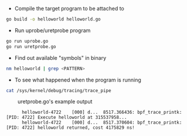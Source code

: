 - Compile the target program to be attached to
```bash
go build -o helloworld helloworld.go
```
- Run uprobe/uretprobe program
```bash
go run uprobe.go
go run uretprobe.go
```
- Find out available "symbols" in binary  
```bash
nm helloworld | grep <PATTERN>
```
- To see what happened when the program is running
```bash
cat /sys/kernel/debug/tracing/trace_pipe
```
&nbsp;&nbsp;&nbsp;&nbsp;&nbsp;&nbsp;&nbsp;&nbsp;uretprobe.go's example output
```
      helloworld-4722    [000] d...  8517.366436: bpf_trace_printk: [PID: 4722] Execute helloworld at 315537958...
      helloworld-4722    [000] d...  8517.370604: bpf_trace_printk: [PID: 4722] helloworld returned, cost 4175829 ns!
```

